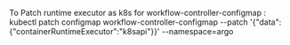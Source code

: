 To Patch runtime executor as k8s for workflow-controller-configmap :
	kubectl patch configmap workflow-controller-configmap --patch '{"data":{"containerRuntimeExecutor":"k8sapi"}}' --namespace=argo